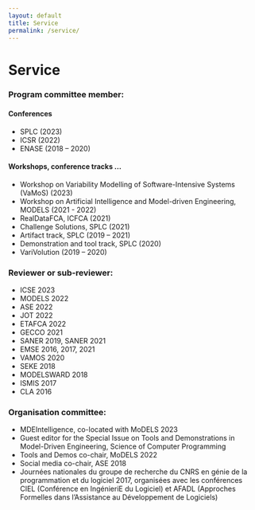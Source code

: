 ```yaml
---
layout: default
title: Service
permalink: /service/
---
```

# Service

### Program committee member:

#### Conferences

- SPLC (2023)
- ICSR (2022)
- ENASE (2018 – 2020)

#### Workshops, conference tracks ...

- Workshop on Variability Modelling of Software-Intensive Systems (VaMoS) (2023)
- Workshop on Artificial Intelligence and Model-driven Engineering, MODELS (2021 - 2022)
- RealDataFCA, ICFCA (2021)
- Challenge Solutions, SPLC (2021)
- Artifact track, SPLC (2019 – 2021)
- Demonstration and tool track, SPLC (2020)
- VariVolution (2019 – 2020)

### Reviewer or sub-reviewer:

- ICSE 2023
- MODELS 2022
- ASE 2022
- JOT 2022
- ETAFCA 2022
- GECCO 2021
- SANER 2019, SANER 2021
- EMSE 2016, 2017, 2021
- VAMOS 2020
- SEKE 2018
- MODELSWARD 2018
- ISMIS 2017
- CLA 2016

### Organisation committee:

- MDEIntelligence, co-located with MoDELS 2023
- Guest editor for the Special Issue on Tools and Demonstrations in Model-Driven Engineering, Science of Computer Programming
- Tools and Demos co-chair, MoDELS 2022
- Social media co-chair, ASE 2018
- Journées nationales du groupe de recherche du CNRS en génie de la programmation et du logiciel 2017, organisées
avec les conférences CIEL (Conférence en IngénieriE du Logiciel) et AFADL (Approches Formelles dans l’Assistance au
Développement de Logiciels)
